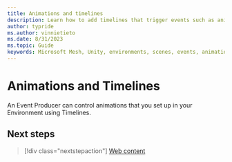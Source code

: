 ```yaml
---
title: Animations and timelines
description: Learn how to add timelines that trigger events such as animations to your Environment.
author: typride
ms.author: vinnietieto
ms.date: 8/31/2023
ms.topic: Guide
keywords: Microsoft Mesh, Unity, environments, scenes, events, animation, timelines, templates
---
```


# Animations and Timelines

An Event Producer can control animations that you set up in your Environment using Timelines.


## Next steps

   > [!div class="nextstepaction"]
   > [Web content](webcontent.md)
